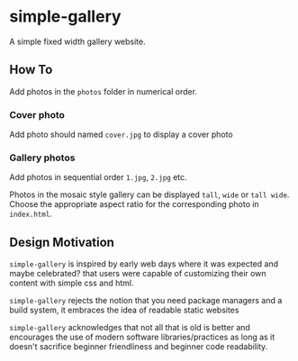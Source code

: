 # simple-gallery

A simple fixed width gallery website.

## How To
Add photos in the `photos` folder in numerical order.

### Cover photo
Add photo should named `cover.jpg` to display a cover photo

### Gallery photos
Add photos in sequential order `1.jpg`, `2.jpg` etc.

Photos in the mosaic style gallery can be displayed `tall`, `wide` or `tall wide`. Choose the appropriate aspect ratio for the corresponding photo in `index.html`.

## Design Motivation

`simple-gallery` is inspired by early web days where it was expected and maybe celebrated? that users were capable of customizing their own content with simple css and html.

`simple-gallery` rejects the notion that you need package managers and a build system, it embraces the idea of readable static websites

`simple-gallery` acknowledges that not all that is old is better and encourages the use of modern software libraries/practices as long as it doesn't sacrifice beginner friendliness and beginner code readability.